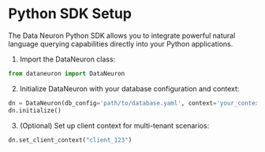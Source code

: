 # Python SDK Setup

The Data Neuron Python SDK allows you to integrate powerful natural language querying capabilities directly into your Python applications.

1. Import the DataNeuron class:

```python
from dataneuron import DataNeuron
```

2. Initialize DataNeuron with your database configuration and context:

```python
dn = DataNeuron(db_config='path/to/database.yaml', context='your_context_name')
dn.initialize()
```

3. (Optional) Set up client context for multi-tenant scenarios:

```python
dn.set_client_context("client_123")
```
